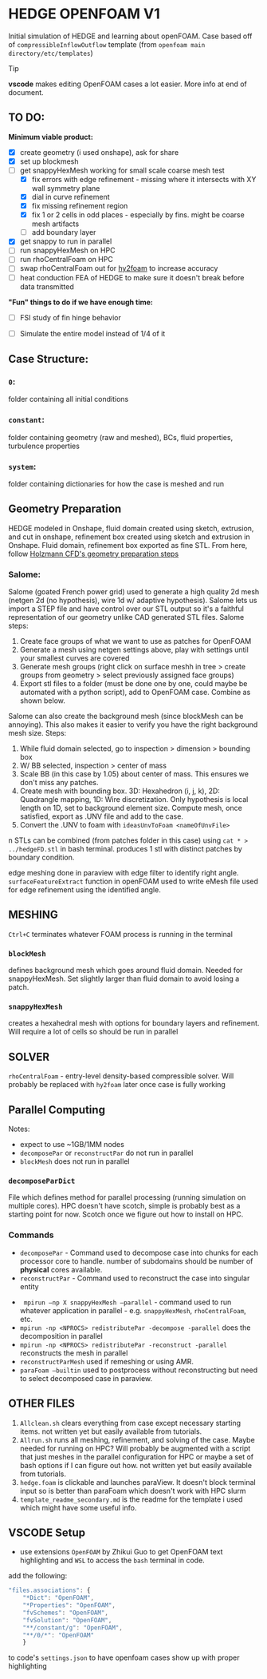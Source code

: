 # HEDGE OPENFOAM V1
Initial simulation of HEDGE and learning about openFOAM. Case based off of `compressibleInflowOutflow` template (from `openfoam main directory/etc/templates`)

>[!TIP]
>**vscode** makes editing OpenFOAM cases a lot easier. More info at end of document.


## TO DO:
**Minimum viable product:**
- [x] create geometry (i used onshape), ask for share
- [x] set up blockmesh
- [ ] get snappyHexMesh working for small scale coarse mesh test
  - [x] fix errors with edge refinement - missing where it intersects with XY wall symmetry plane
  - [x] dial in curve refinement
  - [x] fix missing refinement region
  - [x] fix 1 or 2 cells in odd places - especially by fins. might be coarse mesh artifacts
  - [ ] add boundary layer
- [x] get snappy to run in parallel
- [ ] run snappyHexMesh on HPC
- [ ] run rhoCentralFoam on HPC
- [ ] swap rhoCentralFoam out for [hy2foam](https://hystrath.github.io/solvers/fleming/hy2foam/) to increase accuracy
- [ ] heat conduction FEA of HEDGE to make sure it doesn't break before data transmitted 

**"Fun" things to do if we have enough time:** 
- [ ] FSI study of fin hinge behavior
- [ ] Simulate the entire model instead of 1/4 of it




## Case Structure:
### `0`:
folder containing all initial conditions
### `constant`: 
folder containing geometry (raw and meshed), BCs, fluid properties, turbulence properties
### `system`:
folder containing dictionaries for how the case is meshed and run
## Geometry Preparation
HEDGE modeled in Onshape, fluid domain created using sketch, extrusion, and cut in onshape, refinement box created using sketch and extrusion in Onshape. Fluid domain, refinement box exported as fine STL. From here, follow [Holzmann CFD's geometry preparation steps](https://www.youtube.com/watch?v=BRCqu_Nyhhw) 

### Salome:
Salome (goated French power grid) used to generate a high quality 2d mesh (netgen 2d (no hypothesis), wire 1d w/ adaptive hypothesis). Salome lets us import a STEP file and have control over our STL output so it's a faithful representation of our geometry unlike CAD generated STL files. Salome steps:
1. Create face groups of what we want to use as patches for OpenFOAM
1. Generate a mesh using netgen settings above, play with settings until your smallest curves are covered
1. Generate mesh groups (right click on surface meshh in tree > create groups from geometry > select previously assigned face groups)
1. Export stl files to a folder (must be done one by one, could maybe be automated with a python script), add to OpenFOAM case. Combine as shown below.

Salome can also create the background mesh (since blockMesh can be annoying). This also makes it easier to verify you have the right background mesh size. Steps:
1. While fluid domain selected, go to inspection > dimension > bounding box
1. W/ BB selected, inspection > center of mass
1. Scale BB (in this case by 1.05) about center of mass. This ensures we don't miss any patches.
1. Create mesh with bounding box. 3D: Hexahedron (i, j, k), 2D: Quadrangle mapping, 1D: Wire discretization. Only hypothesis is local length on 1D, set to background element size. Compute mesh, once satisfied, export as .UNV file and add to the case. 
1. Convert the .UNV to foam with `ideasUnvToFoam <nameOfUnvFile>`


 n STLs can be combined (from patches folder in this case) using  `cat * > ../hedgeFD.stl` in bash terminal. produces 1 stl with distinct patches by boundary condition.

 

edge meshing done in paraview with edge filter to identify right angle.  `surfaceFeatureExtract` function in openFOAM used to write eMesh file used for edge refinement using the identified angle.

## MESHING
`Ctrl+C` terminates whatever FOAM process is running in the terminal
### `blockMesh`
defines background mesh which goes around fluid domain. Needed for snappyHexMesh. Set slightly larger than fluid domain to avoid losing a patch.
### `snappyHexMesh`
creates a hexahedral mesh with options for boundary layers and refinement. Will require a lot of cells so should be run in parallel

## SOLVER
`rhoCentralFoam` - entry-level density-based compressible solver. Will probably be replaced with `hy2foam` later once case is fully working
## Parallel Computing
Notes:
- expect to use ~1GB/1MM nodes
- `decomposePar` or `reconstructPar` do not run in parallel
- `blockMesh` does not run in parallel
### `decomposeParDict` 
File which defines method for parallel processing (running simulation on multiple cores). HPC doesn't have scotch, simple is probably best as a starting point for now. Scotch once we figure out how to install on HPC.
### Commands
+ `decomposePar` - Command used to decompose case into chunks for each processor core to handle. number of subdomains should be number of **physical** cores available.
+ `reconstructPar` - Command used to reconstruct the case into singular entity
- ` mpirun –np X snappyHexMesh –parallel` - command used to run whatever application in parallel - e.g. `snappyHexMesh`, `rhoCentralFoam`, etc.
- `mpirun -np <NPROCS> redistributePar -decompose -parallel` does the decomposition in parallel
- `mpirun -np <NPROCS> redistributePar -reconstruct -parallel` reconstructs the mesh in parallel
- `reconstructParMesh` used if remeshing or using AMR. 
- `paraFoam –builtin` used to postprocess without reconstructing but need to select decomposed case in paraview. 



## OTHER FILES
1. `Allclean.sh` clears everything from case except necessary starting items. not written yet but easily available from tutorials.
1.  `Allrun.sh` runs all meshing, refinement, and solving of the case. Maybe needed for running on HPC? Will probably be augmented with a script that just meshes in the parallel configuration for HPC or maybe a set of bash options if I can figure out how. not written yet but easily available from tutorials.
1. `hedge.foam` is clickable and launches paraView. It doesn't block terminal input so is better than paraFoam which doesn't work with HPC slurm
1. `template_readme_secondary.md` is the readme for the template i used which might have some useful info.

## VSCODE Setup
 - use extensions `OpenFOAM` by Zhikui Guo to get OpenFOAM text highlighting and `WSL` to access the `bash` terminal in code. 

add the following:
```js
"files.associations": {
    "*Dict": "OpenFOAM",
    "*Properties": "OpenFOAM",
    "fvSchemes": "OpenFOAM",
    "fvSolution": "OpenFOAM",
    "**/constant/g": "OpenFOAM",
    "**/0/*": "OpenFOAM"
    }
```
to code's `settings.json` to have openfoam cases show up with proper highlighting
